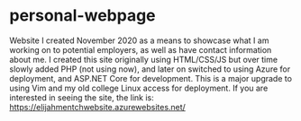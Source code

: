 # personal-webpage
Website I created November 2020 as a means to showcase what I am working on to potential employers, as well as have contact information about me.
I created this site originally using HTML/CSS/JS but over time slowly added PHP (not using now), and later on switched to using Azure for deployment, and
ASP.NET Core for development. This is a major upgrade to using Vim and my old college Linux access for deployment. If you are interested in seeing the site, the link
is: https://elijahmentchwebsite.azurewebsites.net/
